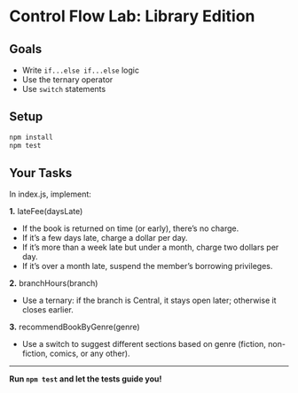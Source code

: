 # Control Flow Lab: Library Edition

## Goals

- Write `if...else if...else` logic
- Use the ternary operator
- Use `switch` statements

## Setup

```bash
npm install
npm test
```

## Your Tasks

In index.js, implement:

**1.** lateFee(daysLate)

- If the book is returned on time (or early), there’s no charge.
- If it’s a few days late, charge a dollar per day.
- If it’s more than a week late but under a month, charge two dollars per day.
- If it’s over a month late, suspend the member’s borrowing privileges.

**2.** branchHours(branch)

- Use a ternary: if the branch is Central, it stays open later; otherwise it closes earlier.

**3.** recommendBookByGenre(genre)

- Use a switch to suggest different sections based on genre (fiction, non-fiction, comics, or any other).

---

**Run `npm test` and let the tests guide you!**
